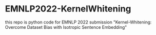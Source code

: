 # EMNLP2022-KernelWhitening
this repo is python code for EMNLP 2022 submission "Kernel-Whitening: Overcome Dataset Bias with Isotropic Sentence Embedding"
